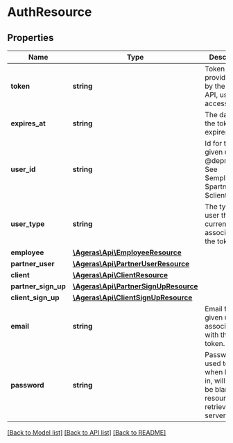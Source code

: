 # AuthResource

## Properties
Name | Type | Description | Notes
------------ | ------------- | ------------- | -------------
**token** | **string** | Token provided the by the Ageras API, used to access. | [optional] 
**expires_at** | **string** | The date that the token expires. | [optional] 
**user_id** | **string** | Id for the given user. @deprecated See $employee, $partner_user, $client | [optional] 
**user_type** | **string** | The type of user that currently is associated to the token. | [optional] 
**employee** | [**\Ageras\Api\EmployeeResource**](EmployeeResource.md) |  | [optional] 
**partner_user** | [**\Ageras\Api\PartnerUserResource**](PartnerUserResource.md) |  | [optional] 
**client** | [**\Ageras\Api\ClientResource**](ClientResource.md) |  | [optional] 
**partner_sign_up** | [**\Ageras\Api\PartnerSignUpResource**](PartnerSignUpResource.md) |  | [optional] 
**client_sign_up** | [**\Ageras\Api\ClientSignUpResource**](ClientSignUpResource.md) |  | [optional] 
**email** | **string** | Email for the given user associated with the token. | [optional] 
**password** | **string** | Password used to post when logging in, will always be blank when resource is retrieved from server. | [optional] 

[[Back to Model list]](../README.md#documentation-for-models) [[Back to API list]](../README.md#documentation-for-api-endpoints) [[Back to README]](../README.md)


